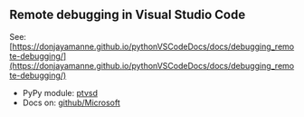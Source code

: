 Remote debugging in Visual Studio Code
--------------------------------------

See: [https://donjayamanne.github.io/pythonVSCodeDocs/docs/debugging_remote-debugging/](https://donjayamanne.github.io/pythonVSCodeDocs/docs/debugging_remote-debugging/)

-	PyPy module: [ptvsd](https://pypi.python.org/pypi/ptvsd)
-	Docs on: [github/Microsoft](https://github.com/Microsoft/ptvsd/)
